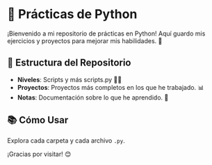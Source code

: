 # 🐍 Prácticas de Python

¡Bienvenido a mi repositorio de prácticas en Python! Aquí guardo mis ejercicios y proyectos para mejorar mis habilidades. :robot:

## 📁 Estructura del Repositorio

- **Niveles**: Scripts y más scripts.py 👨‍💻
- **Proyectos**: Proyectos más completos en los que he trabajado. 📊
- **Notas**: Documentación sobre lo que he aprendido. 📝

## 📚 Cómo Usar

Explora cada carpeta y cada archivo `.py`. 

¡Gracias por visitar! 😊



